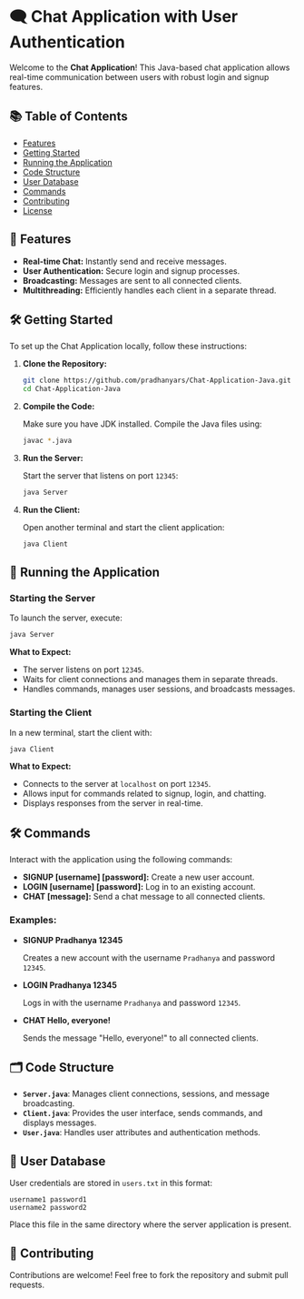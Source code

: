 # 🗨️ Chat Application with User Authentication

Welcome to the **Chat Application**! This Java-based chat application allows real-time communication between users with robust login and signup features.

## 📚 Table of Contents

- [Features](#features)
- [Getting Started](#getting-started)
- [Running the Application](#running-the-application)
- [Code Structure](#code-structure)
- [User Database](#user-database)
- [Commands](#commands)
- [Contributing](#contributing)
- [License](#license)

## 🚀 Features

- **Real-time Chat:** Instantly send and receive messages.
- **User Authentication:** Secure login and signup processes.
- **Broadcasting:** Messages are sent to all connected clients.
- **Multithreading:** Efficiently handles each client in a separate thread.

## 🛠️ Getting Started

To set up the Chat Application locally, follow these instructions:

1. **Clone the Repository:**

    ```bash
    git clone https://github.com/pradhanyars/Chat-Application-Java.git
    cd Chat-Application-Java
    ```

2. **Compile the Code:**

    Make sure you have JDK installed. Compile the Java files using:

    ```bash
    javac *.java
    ```

3. **Run the Server:**

    Start the server that listens on port `12345`:

    ```bash
    java Server
    ```

4. **Run the Client:**

    Open another terminal and start the client application:

    ```bash
    java Client
    ```

## 🏃 Running the Application

### Starting the Server

To launch the server, execute:

```bash
java Server
```

**What to Expect:**

- The server listens on port `12345`.
- Waits for client connections and manages them in separate threads.
- Handles commands, manages user sessions, and broadcasts messages.

### Starting the Client

In a new terminal, start the client with:

```bash
java Client
```

**What to Expect:**

- Connects to the server at `localhost` on port `12345`.
- Allows input for commands related to signup, login, and chatting.
- Displays responses from the server in real-time.

## 🛠️ Commands

Interact with the application using the following commands:

- **SIGNUP [username] [password]:** Create a new user account.
- **LOGIN [username] [password]:** Log in to an existing account.
- **CHAT [message]:** Send a chat message to all connected clients.

### Examples:

- **SIGNUP Pradhanya 12345**

  Creates a new account with the username `Pradhanya` and password `12345`.

- **LOGIN Pradhanya 12345**

  Logs in with the username `Pradhanya` and password `12345`.

- **CHAT Hello, everyone!**

  Sends the message "Hello, everyone!" to all connected clients.

## 🗂️ Code Structure

- **`Server.java`**: Manages client connections, sessions, and message broadcasting.
- **`Client.java`**: Provides the user interface, sends commands, and displays messages.
- **`User.java`**: Handles user attributes and authentication methods.

## 📁 User Database

User credentials are stored in `users.txt` in this format:

```text
username1 password1
username2 password2
```

Place this file in the same directory where the server application is present.

## 🤝 Contributing

Contributions are welcome! Feel free to fork the repository and submit pull requests.

